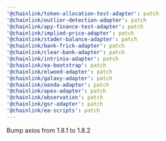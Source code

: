 ```yaml
---
'@chainlink/token-allocation-test-adapter': patch
'@chainlink/outlier-detection-adapter': patch
'@chainlink/apy-finance-test-adapter': patch
'@chainlink/implied-price-adapter': patch
'@chainlink/stader-balance-adapter': patch
'@chainlink/bank-frick-adapter': patch
'@chainlink/clear-bank-adapter': patch
'@chainlink/intrinio-adapter': patch
'@chainlink/ea-bootstrap': patch
'@chainlink/elwood-adapter': patch
'@chainlink/galaxy-adapter': patch
'@chainlink/oanda-adapter': patch
'@chainlink/apex-adapter': patch
'@chainlink/observation': patch
'@chainlink/gsr-adapter': patch
'@chainlink/ea-scripts': patch
---
```


Bump axios from 1.8.1 to 1.8.2
